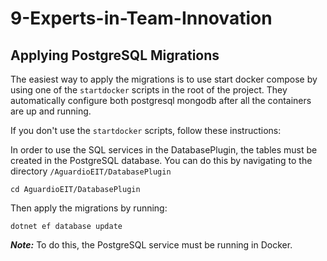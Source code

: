 # 9-Experts-in-Team-Innovation

## Applying PostgreSQL Migrations
The easiest way to apply the migrations is to use start docker compose by using one of the
`startdocker` scripts in the root of the project. They automatically configure both postgresql
mongodb after all the containers are up and running.

If you don't use the `startdocker` scripts, follow these instructions:

In order to use the SQL services in the DatabasePlugin, the tables must be created in the PostgreSQL database.
You can do this by navigating to the directory `/AguardioEIT/DatabasePlugin`

```
cd AguardioEIT/DatabasePlugin
```

Then apply the migrations by running:
```
dotnet ef database update
```

**_Note:_** To do this, the PostgreSQL service must be running in Docker.
